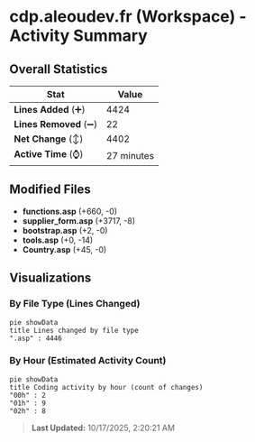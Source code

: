 # cdp.aleoudev.fr (Workspace) - Activity Summary 

## Overall Statistics

| Stat                   | Value                                                             |
| ---------------------- | ----------------------------------------------------------------- |
| **Lines Added** (➕)   | 4424                                          |
| **Lines Removed** (➖) | 22                                        |
| **Net Change** (↕)    | 4402                |
| **Active Time** (⌚)   | 27 minutes |


## Modified Files
- **functions.asp** (+660, -0)
- **supplier_form.asp** (+3717, -8)
- **bootstrap.asp** (+2, -0)
- **tools.asp** (+0, -14)
- **Country.asp** (+45, -0)

## Visualizations

### By File Type (Lines Changed)

```mermaid
pie showData
title Lines changed by file type
".asp" : 4446
```

### By Hour (Estimated Activity Count)

```mermaid
pie showData
title Coding activity by hour (count of changes)
"00h" : 2
"01h" : 9
"02h" : 8
```


> **Last Updated:** 10/17/2025, 2:20:21 AM